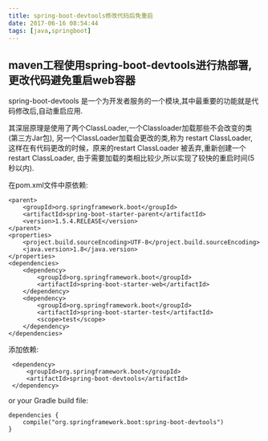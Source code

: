 ```yaml
---
title: spring-boot-devtools修改代码后免重启
date: 2017-06-16 08:54:44
tags: [java,springboot]
---
```

## maven工程使用spring-boot-devtools进行热部署,更改代码避免重启web容器
spring-boot-devtools 是一个为开发者服务的一个模块,其中最重要的功能就是代码修改后,自动重启应用.
<!-- more -->

其深层原理是使用了两个ClassLoader,一个Classloader加载那些不会改变的类(第三方Jar包),
另一个ClassLoader加载会更改的类,称为  restart ClassLoader,
这样在有代码更改的时候，原来的restart ClassLoader 被丢弃,重新创建一个restart ClassLoader,
由于需要加载的类相比较少,所以实现了较快的重启时间(5秒以内).

在pom.xml文件中原依赖:
```
<parent>
    <groupId>org.springframework.boot</groupId>
    <artifactId>spring-boot-starter-parent</artifactId>
    <version>1.5.4.RELEASE</version>
</parent>
<properties>
    <project.build.sourceEncoding>UTF-8</project.build.sourceEncoding>
    <java.version>1.8</java.version>
</properties>
<dependencies>
    <dependency>
        <groupId>org.springframework.boot</groupId>
        <artifactId>spring-boot-starter-web</artifactId>
    </dependency>
    <dependency>
        <groupId>org.springframework.boot</groupId>
        <artifactId>spring-boot-starter-test</artifactId>
        <scope>test</scope>
    </dependency>
</dependencies>
```

添加依赖:
```
 <dependency>
     <groupId>org.springframework.boot</groupId>
     <artifactId>spring-boot-devtools</artifactId>
 </dependency>
```

or your Gradle build file:
```
dependencies {
    compile("org.springframework.boot:spring-boot-devtools")
}
```
